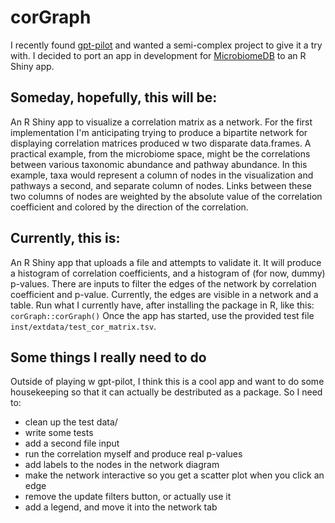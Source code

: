 # corGraph
I recently found [gpt-pilot](https://github.com/Pythagora-io/gpt-pilot) and wanted a semi-complex project to give it a try with. I decided to port an app in development for [MicrobiomeDB](microbiomedb.org) to an R Shiny app.

## Someday, hopefully, this will be:
An R Shiny app to visualize a correlation matrix as a network. For the first implementation I'm anticipating trying to produce a bipartite network for displaying correlation matrices produced w two disparate data.frames.
A practical example, from the microbiome space, might be the correlations between various taxonomic abundance and pathway abundance. In this example, taxa would represent a column of nodes in the visualization and pathways a second,
and separate column of nodes. Links between these two columns of nodes are weighted by the absolute value of the correlation coefficient and colored by the direction of the correlation.

## Currently, this is:
An R Shiny app that uploads a file and attempts to validate it. It will produce a histogram of correlation coefficients, and a histogram of (for now, dummy) p-values. There are inputs to filter the edges of the network by correlation coefficient and p-value. Currently, the edges are visible in a network and a table.
Run what I currently have, after installing the package in R, like this: `corGraph::corGraph()`
Once the app has started, use the provided test file `inst/extdata/test_cor_matrix.tsv`.

## Some things I really need to do
Outside of playing w gpt-pilot, I think this is a cool app and want to do some housekeeping so that it can actually be destributed as a package. So I need to:
* clean up the test data/
* write some tests
* add a second file input
* run the correlation myself and produce real p-values
* add labels to the nodes in the network diagram
* make the network interactive so you get a scatter plot when you click an edge
* remove the update filters button, or actually use it
* add a legend, and move it into the network tab
